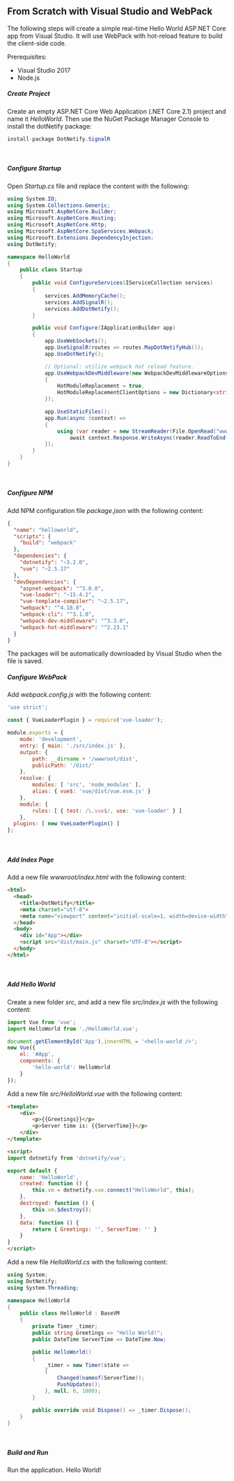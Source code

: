 ## From Scratch with Visual Studio and WebPack

The following steps will create a simple real-time Hello World ASP.NET Core app from Visual Studio. It will use WebPack with hot-reload feature to build the client-side code.

Prerequisites:

- Visual Studio 2017
- Node.js

##### Create Project

Create an empty ASP.NET Core Web Application (.NET Core 2.1) project and name it _HelloWorld_.  Then use the NuGet Package Manager Console to install the dotNetify package:
```csharp
install-package DotNetify.SignalR
```
<br/>

##### Configure Startup

Open _Startup.cs_ file and replace the content with the following:
```csharp
using System.IO;
using System.Collections.Generic;
using Microsoft.AspNetCore.Builder;
using Microsoft.AspNetCore.Hosting;
using Microsoft.AspNetCore.Http;
using Microsoft.AspNetCore.SpaServices.Webpack;
using Microsoft.Extensions.DependencyInjection;
using DotNetify;

namespace HelloWorld
{
    public class Startup
    {
        public void ConfigureServices(IServiceCollection services)
        {
            services.AddMemoryCache();
            services.AddSignalR();
            services.AddDotNetify();          
        }

        public void Configure(IApplicationBuilder app)
        {
            app.UseWebSockets();
            app.UseSignalR(routes => routes.MapDotNetifyHub());
            app.UseDotNetify();

            // Optional: utilize webpack hot reload feature.
            app.UseWebpackDevMiddleware(new WebpackDevMiddlewareOptions
            {
                HotModuleReplacement = true,
                HotModuleReplacementClientOptions = new Dictionary<string, string> { { "reload", "true" } },
            });            

            app.UseStaticFiles();
            app.Run(async (context) =>
            {
                using (var reader = new StreamReader(File.OpenRead("wwwroot/index.html")))
                    await context.Response.WriteAsync(reader.ReadToEnd());
            });
        }
    }
}
```
<br/>

##### Configure NPM

Add NPM configuration file _package.json_ with the following content:
```json
{
  "name": "helloworld",
  "scripts": {
    "build": "webpack"
  },
  "dependencies": {
    "dotnetify": "~3.2.0",
    "vue": "~2.5.17"
  },
  "devDependencies": {
    "aspnet-webpack": "^3.0.0",
    "vue-loader": "~15.4.2",
    "vue-template-compiler": "~2.5.17",
    "webpack": "^4.18.0",
    "webpack-cli": "^3.1.0",
    "webpack-dev-middleware": "^3.3.0",
    "webpack-hot-middleware": "^2.23.1"
  }
}
```

The packages will be automatically downloaded by Visual Studio when the file is saved.
<br/>

##### Configure WebPack

Add _webpack.config.js_ with the following content:
```js
'use strict';

const { VueLoaderPlugin } = require('vue-loader');

module.exports = {
	mode: 'development',
	entry: { main: './src/index.js' },
	output: {
		path: __dirname + '/wwwroot/dist',
		publicPath: '/dist/'
	},
	resolve: {
		modules: [ 'src', 'node_modules' ],
		alias: { vue$: 'vue/dist/vue.esm.js' }
	},
	module: {
		rules: [ { test: /\.vue$/, use: 'vue-loader' } ]
	},
  plugins: [ new VueLoaderPlugin() ]
};
```
<br/>

##### Add Index Page

Add a new file _wwwroot/index.html_ with the following content:
```html
<html>
  <head>
    <title>DotNetify</title>
    <meta charset="utf-8">
    <meta name="viewport" content="initial-scale=1, width=device-width" />
  </head>
  <body>
    <div id="App"></div>
    <script src="dist/main.js" charset="UTF-8"></script>
  </body>
</html>
```
<br/>

##### Add Hello World

Create a new folder _src_, and add a new file _src/index.js_ with the following content:
```jsx
import Vue from 'vue';
import HelloWorld from './HelloWorld.vue';

document.getElementById('App').innerHTML = '<hello-world />';
new Vue({
	el: '#App',
	components: {
		'hello-world': HelloWorld
	}
});
```

Add a new file _src/HelloWorld.vue_ with the following content:
```html
<template>
	<div>
		<p>{{Greetings}}</p>
		<p>Server time is: {{ServerTime}}</p>
	</div>
</template>

<script>
import dotnetify from 'dotnetify/vue';

export default {
	name: 'HelloWorld',
	created: function () {
		this.vm = dotnetify.vue.connect("HelloWorld", this);
	},
	destroyed: function () {
		this.vm.$destroy();
	},
	data: function () {
		return { Greetings: '', ServerTime: '' }
	}
}
</script>
```

Add a new file _HelloWorld.cs_ with the following content:
```csharp
using System;
using DotNetify;
using System.Threading;

namespace HelloWorld
{
    public class HelloWorld : BaseVM
    {
        private Timer _timer;
        public string Greetings => "Hello World!";
        public DateTime ServerTime => DateTime.Now;

        public HelloWorld()
        {
            _timer = new Timer(state =>
            {
                Changed(nameof(ServerTime));
                PushUpdates();
            }, null, 0, 1000);
        }

        public override void Dispose() => _timer.Dispose();
    }
}
```
<br/>

##### Build and Run

Run the application.  Hello World!
